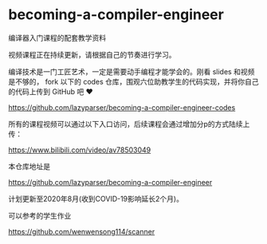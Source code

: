 # becoming-a-compiler-engineer

编译器入门课程的配套教学资料

视频课程正在持续更新，请根据自己的节奏进行学习。

编译技术是一门工匠艺术，一定是需要动手编程才能学会的。刚看 slides 和视频是不够的， fork 以下的 codes 仓库，围观六位助教学生的代码实现，并将你自己的代码上传到 GitHub 吧 ❤️

https://github.com/lazyparser/becoming-a-compiler-engineer-codes

所有的课程视频可以通过以下入口访问，后续课程会通过增加分p的方式陆续上传：

https://www.bilibili.com/video/av78503049

本仓库地址是

https://github.com/lazyparser/becoming-a-compiler-engineer

计划更新至2020年8月(收到COVID-19影响延长2个月)。

可以参考的学生作业

https://github.com/wenwensong114/scanner

